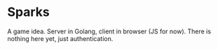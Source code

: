 
# Sparks 

A game idea. Server in Golang, client in browser (JS for now).
There is nothing here yet, just authentication.
